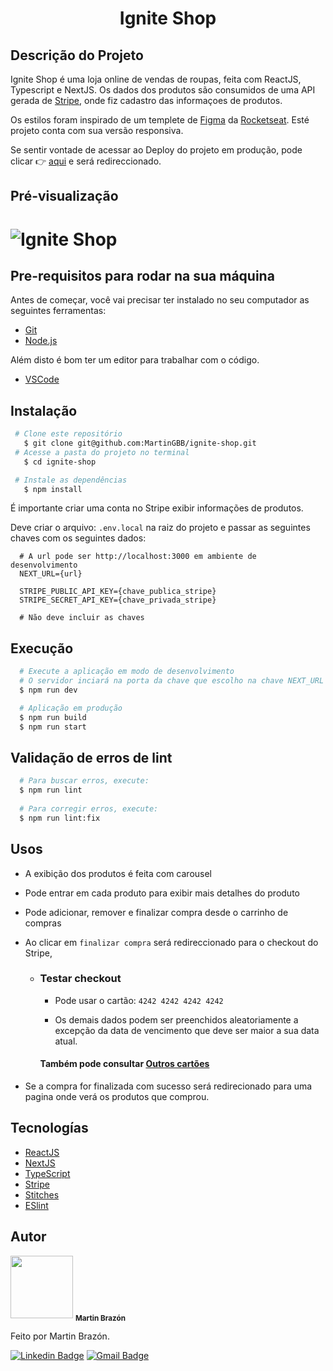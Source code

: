 <h1 align="center">Ignite Shop</h1>

## Descrição do Projeto

  Ignite Shop é uma loja online de vendas de roupas, feita com ReactJS, Typescript e NextJS. Os dados dos produtos são consumidos de uma API gerada de [Stripe](https://stripe.com/docs), onde fiz cadastro das informaçoes de produtos.
  
  Os estilos foram inspirado de um templete de [Figma](https://www.figma.com/file/vEQkbyFhkyq2NxxQmxQUSy/Ignite-Shop-2.0-(Copy)?node-id=2%3A12) da [Rocketseat](https://app.rocketseat.com.br/).
 Esté projeto conta com sua versão responsiva. 
 
 Se sentir vontade de acessar ao Deploy do projeto em produção, pode clicar :point_right: [aqui](https://ignite-shop-5ocejjggi-martingbb.vercel.app/) e será redireccionado.
  
## Pré-visualização
# ![Ignite Shop](https://images2.imgbox.com/b4/c4/M2lbhap1_o.png)

## Pre-requisitos para rodar na sua máquina

Antes de começar, você vai precisar ter instalado no seu computador as seguintes ferramentas:
* [Git](https://git-scm.com)
* [Node.js](https://nodejs.org/en/)

Além disto é bom ter um editor para trabalhar com o código.
* [VSCode](https://code.visualstudio.com/)

## Instalação

 ```bash
  # Clone este repositório
    $ git clone git@github.com:MartinGBB/ignite-shop.git
  # Acesse a pasta do projeto no terminal
    $ cd ignite-shop

  # Instale as dependências
    $ npm install
  ```
É importante criar uma conta no Stripe exibir informações de produtos.

Deve criar o arquivo: `.env.local` na raiz do projeto e passar as seguintes chaves com os seguintes dados:
  ```.env
    # A url pode ser http://localhost:3000 em ambiente de desenvolvimento
    NEXT_URL={url}
  
    STRIPE_PUBLIC_API_KEY={chave_publica_stripe}
    STRIPE_SECRET_API_KEY={chave_privada_stripe}
    
    # Não deve incluir as chaves
  ```

## Execução

  ```bash
    # Execute a aplicação em modo de desenvolvimento
    # O servidor inciará na porta da chave que escolho na chave NEXT_URL
    $ npm run dev

    # Aplicação em produção
    $ npm run build
    $ npm run start
  ```
  
 ## Validação de erros de lint

  ```bash
    # Para buscar erros, execute: 
    $ npm run lint
    
    # Para corregir erros, execute:
    $ npm run lint:fix
  ```
 
 ## Usos
  * A exibição dos produtos é feita com carousel
  * Pode entrar em cada produto para exibir mais detalhes do produto
  * Pode adicionar, remover e finalizar compra desde o carrinho de compras
  * Ao clicar em `finalizar compra` será redireccionado para o checkout do Stripe,
      
    * ### Testar checkout
      * Pode usar o cartão:
        `4242 4242 4242 4242`
          
       * Os demais dados podem ser preenchidos aleatoriamente a excepção
          da data de vencimento que deve ser maior a sua data atual.
        #### Também pode consultar [Outros cartões](https://stripe.com/docs/testing)
  * Se a compra for finalizada com sucesso será redirecionado para uma pagina
    onde verá os produtos que comprou.
 
## Tecnologías
  - [ReactJS](https://pt-br.reactjs.org/)
  - [NextJS](https://nextjs.org/docs/getting-started)
  - [TypeScript](https://www.typescriptlang.org/)
  - [Stripe](https://stripe.com/docs)
  - [Stitches](https://stitches.dev/)
  - [ESlint](https://eslint.org/)
  
## Autor

<a>
  <img src="https://github.com/MartinGBB.png" width="100px;" alt=""/>
  <sub><b>Martin Brazón</b></sub></a> <a href="https://github/MartinGBB" title="GitHub">
</a>


 Feito por Martin Brazón.
 
 [![Linkedin Badge](https://img.shields.io/badge/-MartinGBrazon-blue?style=flat-square&logo=Linkedin&logoColor=white&link=https://www.linkedin.com/in/martinbrazon/)](https://www.linkedin.com/in/martinbrazon/) [![Gmail Badge](https://img.shields.io/badge/-escorpmartin97@gmail.com-c14438?style=flat-square&logo=Gmail&logoColor=white&link=mailto:escorpmartin97@gmail.com)](mailto:escorpmartin97@gmail.com)
 
